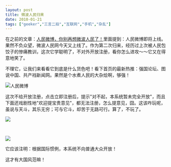 ```yaml
---
layout: post
title: 微波人民归来
date: 2010-01-21
tags: ["geeker","三言二拍","互联网","手机","杂乱"]
---
```


在之前的文章：[人民微博，你别再想微波人民了！](http://www.kisa747.com/people-microblog.html)里面提到：人民微博即将上线。果然不负众望，微波人民网今天又上线了。作为第二次归来，经历过上次被人民包饺子的惨痛教训，这次它学聪明了，不对外开放注册，看你怎么进攻～～它又在得意地笑了。

不理它，让我们来看看它到底是什么货色吧！看下首页的最新热推：强国论坛、图说中国、共产裆新闻网。果然是个水煮人民的大杂烩啊，够强！
 <!--more-->    

![人民微博](012007.jpg "人民微博")

这次不给开放注册，点击立即注册后，提示"对不起，本系统暂未完全开放"，而且下面还戏剧性地"欢迎提宝贵意见"，都无法注册，怎么提意见，囧。这该咋玩呢，虽说与天斗，其乐无穷；可与它斗，却苦于无路可行。算了，不玩了。

![](012008.jpg)

&#160;

![](012009.gif)

它应该注明：根据国际惯例，本系统不向普通大众开放！

这才有大国风范嘛！